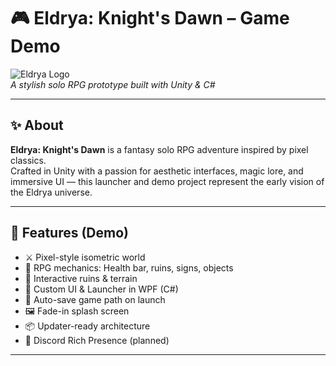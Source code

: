 # 🎮 Eldrya: Knight's Dawn – Game Demo

![Eldrya Logo](https://your-image-link-here)  
*A stylish solo RPG prototype built with Unity & C#*

---

## ✨ About

**Eldrya: Knight's Dawn** is a fantasy solo RPG adventure inspired by pixel classics.  
Crafted in Unity with a passion for aesthetic interfaces, magic lore, and immersive UI — this launcher and demo project represent the early vision of the Eldrya universe.

---

## 🧪 Features (Demo)

- ⚔️ Pixel-style isometric world
- 🌿 RPG mechanics: Health bar, ruins, signs, objects
- 🚪 Interactive ruins & terrain
- 🎵 Custom UI & Launcher in WPF (C#)
- 💾 Auto-save game path on launch
- 🖼️ Fade-in splash screen
- 📦 Updater-ready architecture
- 🧠 Discord Rich Presence (planned)

---
